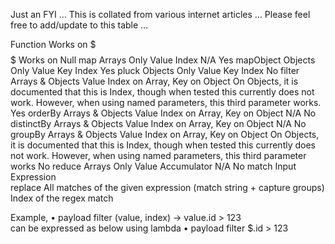 
Just an FYI … This is collated from various internet articles … Please feel free to add/update to this table  …


Function	Works on	$	$$	$$$	Works on Null
map	Arrays Only	Value	Index	N/A	Yes
mapObject	Objects Only	Value	Key	Index	Yes
pluck	Objects Only	Value	Key	Index	No
filter	Arrays & Objects	Value	Index on Array, Key on Object	On Objects, it is documented that this is Index, though when tested this currently does not work. 
However, when using named parameters, this third parameter works.	Yes
orderBy	Arrays & Objects	Value	Index on Array, Key on Object	N/A	No
distinctBy	Arrays & Objects	Value	Index on Array, Key on Object	N/A	No
groupBy	Arrays & Objects	Value	Index on Array, Key on Object	On Objects, it is documented that this is Index, though when tested this currently does not work. 
However, when using named parameters, this third parameter works	No
reduce	Arrays Only	Value	Accumulator	N/A	No
match	 	Input Expression	 	 	 
replace	 	All matches of the given expression 
(match string + capture groups)	Index of the regex match	 	 


Example,
•	payload filter (value, index) -> value.id > 123  
can be expressed as below using lambda
•	payload filter $.id > 123

